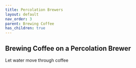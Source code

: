 ```yaml
---
title: Percolation Brewers
layout: default
nav_order: 3
parent: Brewing Coffee
has_children: true
---
```


## Brewing Coffee on a Percolation Brewer
Let water move through coffee

